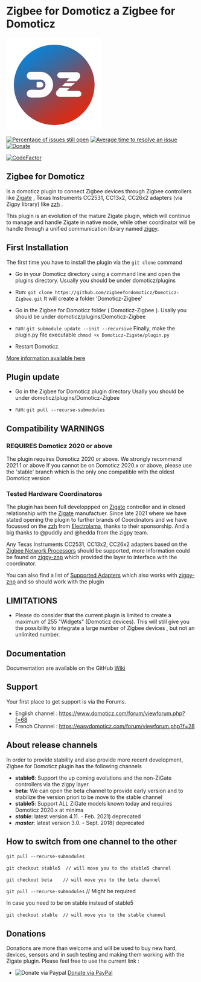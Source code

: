 # Zigbee for Domoticz a Zigbee for Domoticz

![Zigbee for Domoticz](https://github.com/zigbeefordomoticz/Domoticz-Zigbee/blob/zigpy/images/Z4D-200.png )

[![Percentage of issues still open](http://isitmaintained.com/badge/open/zigbeefordomoticz/Domoticz-Zigbee.svg)](http://isitmaintained.com/project/zigbeefordomoticz/Domoticz-Zigbee "Percentage of issues still open")
[![Average time to resolve an issue](http://isitmaintained.com/badge/resolution/zigbeefordomoticz/Domoticz-Zigbee.svg)](http://isitmaintained.com/project/zigbeefordomoticz/Domoticz-Zigbee "Average time to resolve an issue")
[![Donate](https://img.shields.io/badge/Donate-PayPal-green.svg)](https://paypal.me/pipiche "Donate via PayPal")

[![CodeFactor](https://www.codefactor.io/repository/github/zigbeefordomoticz/domoticz-zigbee/badge/beta)](https://www.codefactor.io/repository/github/zigbeefordomoticz/domoticz-zigbee/overview/beta)

## Zigbee for Domoticz

Is a domoticz plugin to connect Zigbee devices through Zigbee controllers like [Zigate](https://zigate.fr) , Texas Instruments CC2531, CC13x2, CC26x2 adapters (via Zigpy library) like [zzh](https://electrolama.com/projects/zig-a-zig-ah/) .

This plugin is an evolution of the mature Zigate plugin, which will continue to manage and handle Zigate in native mode, while other coordinator will be handle through a unified communication library named [zigpy](https://github.com/zigpy/zigpy).

## First Installation

The first time you have to install the plugin via the `git clone` command

* Go in your Domoticz directory using a command line and open the plugins directory.
  Usually you should be under domoticz/plugins

* Run: `git clone https://github.com/zigbeefordomoticz/Domoticz-Zigbee.git`
  It will create a folder 'Domoticz-Zigbee'

* Go in the Zigbee for Domoticz folder ( Domoticz-Zigbee ).
  Usally you should be under domoticz/plugins/Domoticz-Zigbee

* run: `git submodule update --init --recursive`
  Finally, make the plugin.py file executable `chmod +x Domoticz-Zigate/plugin.py`

* Restart Domoticz.

[More information available here](https://github.com/pipiche38/Domoticz-Zigate-Wiki/blob/master/en-eng/Plugin_Installation.md)

## Plugin update

* Go in the Zigbee for Domoticz plugin directory
  Usally you should be under domoticz/plugins/Domoticz-Zigbee
  
* run: `git pull --recurse-submodules`

## Compatibility WARNINGS

### REQUIRES Domoticz 2020 or above

The plugin requires Domoticz 2020 or above. We strongly recommend 2021.1 or above
If you cannot be on Domoticz 2020.x or above, please use the 'stable' branch which is the only one compatible with the oldest Domoticz version

### Tested Hardware Coordinatoros

The plugin has been full developpped on [Zigate](https://zigate.fr) controller and in closed relationship with the [Zigate](https://zigate.fr) manufactuer.
Since late 2021 where we have stated opening the plugin to further brands of Coordinators and we have focussed on the [zzh](https://electrolama.com/projects/zig-a-zig-ah/) from [Electrolama](https://electrolama.com), thanks to their sponsorship. And a big thanks to @puddly and @hedda from the zigpy team.

Any Texas Instruments CC2531, CC13x2, CC26x2 adapters based on the [Zigbee Network Processors](http://dev.ti.com/tirex/content/simplelink_zigbee_sdk_plugin_2_20_00_06/docs/zigbee_user_guide/html/zigbee/introduction.html ) should be supported, more information could be found on [zigpy-znp](https://github.com/zigpy/zigpy-znp) which provided the layer to interface with the coordinator.

You can also find a list of [Supported Adapters](https://www.zigbee2mqtt.io/guide/adapters/#recommended) which also works with [zigpy-znp](https://github.com/zigpy/zigpy-znp) and so should work with the plugin

## LIMITATIONS

* Please do consider that the current plugin is limited to create a maximum of 255 "Widgets" (Domoticz devices).  This will still give you the possibility to integrate a large number of Zigbee devices , but not an unlimited number.

## Documentation

Documentation are available on the GitHub [Wiki](https://github.com/zigbeefordomoticz/Domoticz-Zigate-Wiki "Wiki")

## Support

Your first place to get support is via the Forums.

* English channel : <https://www.domoticz.com/forum/viewforum.php?f=68>
* French Channel : <https://easydomoticz.com/forum/viewforum.php?f=28>

## About release channels

In order to provide stability and also provide more recent development, Zigbee for Domoticz plugin has the following channels

* **stable6**: Support the up coming evolutions and the non-ZiGate controllers via the zigpy layer.
* **beta**: We can open the beta channel to provide early version and to stabilize the version priori to be move to the stable channel
* **stable5**: Support ALL ZiGate models known today and requires Domoticz 2020.x at minima
* ***stable***: latest version 4.11. - Feb. 2021) deprecated
* ***master***: latest version 3.0. - Sept. 2018) deprecated

## How to switch from one channel to the other

`git pull --recurse-submodules`

`git checkout stable5  // will move you to the stable5 channel`

`git checkout beta    // will move you to the beta channel`

`git pull --recurse-submodules` // Might be required

In case you need to be on stable instead of stable5

`git checkout stable  // will move you to the stable channel`

## Donations

Donations are more than welcome and will be used to buy new hard, devices, sensors and in such testing and making them working with the Zigate plugin. Please feel free to use the current link :

* <img src="https://www.pipiche.fr//pp.svg" width="24" height="24" alt="Donate via Paypal"/> <a href="https://paypal.me/pipiche">Donate via PayPal</a><br/>
